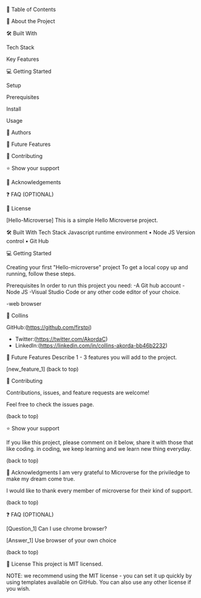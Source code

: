 📗 Table of Contents

📖 About the Project

🛠 Built With

Tech Stack

Key Features

💻 Getting Started

Setup

Prerequisites

Install

Usage

👥 Authors

🔭 Future Features

🤝 Contributing

⭐️ Show your support

🙏 Acknowledgements

❓ FAQ (OPTIONAL)

📝 License

[Hello-Microverse]
This is a simple Hello Microverse project.

🛠 Built With
Tech Stack
Javascript runtime environment
 • Node JS
Version control
 • Git Hub

💻 Getting Started

Creating your first "Hello-microverse" project
To get a local copy up and running, follow these steps.


Prerequisites
In order to run this project you need:
-A Git hub account
-Node JS
-Visual Studio Code or any other code editor of your choice.

-web browser



👤 Collins

GitHub:(https://github.com/firstpj)
- Twitter:(https://twitter.com/AkordaC)
- LinkedIn:(https://linkedin.com/in/collins-akorda-bb46b2232)



🔭 Future Features
Describe 1 - 3 features you will add to the project.

 [new_feature_1]
(back to top)

🤝 Contributing

Contributions, issues, and feature requests are welcome!

Feel free to check the issues page.

(back to top)

⭐️ Show your support

If you like this project, please comment on it below, share it with those that like coding. in coding, we keep learning and we learn new thing everyday.

(back to top)

🙏 Acknowledgments
I am very grateful to Microverse for the priviledge to make my dream come true.

I would like to thank every member of microverse for their kind of support.

(back to top)

❓ FAQ (OPTIONAL)

[Question_1] Can I use chrome browser?

[Answer_1] Use browser of your own choice

(back to top)

📝 License
This project is MIT licensed.

NOTE: we recommend using the MIT license - you can set it up quickly by using templates available on GitHub. You can also use any other license if you wish.